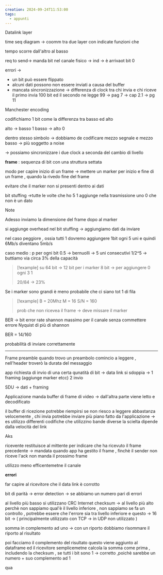 ```yaml
---
creation: 2024-09-24T11:53:00
tags:
  - appunti
---
```

Datalink layer

time seq diagram -> coomm tra due layer con indicate funzioni che

tempo scorre dall'altro al basso 

req to send-> manda bit nel canale fisico  -> ind -> è arrivaot bit 0

errori -> 
+ un bit può essere flippato
+ alcuni dati possono non essere inviati a causa del buffer
+ mancata sincronizzazione -> differenza di clock tra chi invia e chi riceve il primo invia 100 bit ed il secondo ne legge 99 -> pag 7 -> cap 2.1 -> pg 11

Manchester encoding 

codifichiamo 1 bit come la differenza tra basso ed alto 

alto -> basso 1
basso -> alto 0

dentro stesso simbolo -> dobbiamo de codificare mezzo segnale e mezzo basso -> più soggetto a noise

-> possiamo sincronizzare i due clock a seconda del cambio di livello

**frame** : sequenza di bit con una struttura settata 

modo per capire inizio di un frame -> mettere un marker per inizio e fine di un frame , quando la rivedo fine del frame 

evitare che il marker non si presenti dentro ai dati 

bit stuffing ->tutte le volte che ho 5 1 aggiunge nella trasmissione uno 0 che non è un dato 

>[!note] 
>Adesso inviamo la dimensione del frame dopo al marker

si aggiunge overhead nel bit stuffing -> aggiungiamo dati da inviare

nel caso peggiore , ossia tutti 1 dovremo aggiungere 1bit ogni 5 uni e quindi 6Mb/s diventano 5mb/s

caso medio : p per ogni bit 0.5 -> bernuolli -> 5 uni consecutivi 1/2\^5 -> buttiamo via circa 3% della capacità

>[!example] 
>su 64 bit -> 12 bit per i marker 
>8 bit -> per aggiungere 0 ogni  3 1
>
>20/84 -> 23%

Se i marker sono grandi è meno probabile che ci siano tot 1 di fila

>[!example] 
>B = 20Mhz
>M = 16
>S/N = 160
>
>prob che non ricevea il frame -> deve missare il marker

BER -> bit error rate 
shannon massimo per il canale senza commettere errore 
Nyquist di più di shannon 

BER = 14/160 

probabilità di inviare correttamente 

---
Frame preamble quando trovo un preambolo comincio a leggere , nell'header troverò la durata del messaggio

app richiesta di invio di una certa qunatità di bit -> data link si sdoppia -> 1 framing (aggiunge marker etcc) 2 invio

SDU -> dati + framing

Applicazione manda buffer di frame di video -> dall'altra parte viene letto e decodificato 

il buffer di ricezione potrebbe riempirsi se non riesco a leggere abbastanza velocemente , chi invia potrebbe inviare più piano fatto da l'applicazione -> es utilizzo differenti codifiche che utilizzino bande diverse la scielta dipende dalla velocità del link

Aks

ricevente restituisce al mittente per indicare che ha ricevuto il frame precedente -> mandata quando app ha gestito il frame , finchè il sender non riceve l'ack non manda il prossimo frame 

utilizzo meno efficentemetne il canale 

**errori**

far capire al ricevitore che il data link è corrotto

bit di parità -> error detection -> se abbiamo un numero pari di errori 

al livello più basso si utilizzano CRC 
Internet checksum -> al livello più alto perchè non sappiamo qual'è il livello inferiore , non sappiamo se fa un controllo , potrebbe essere che l'errore sia tra livello inferiore e questo -> 16 bit -> ( principalmente utilizzato con TCP -> in UDP non utilizzato ) 

somma in complemento ad uno -> con un riporto dobbiamo risommare il riporto al risultato

poi facciamo il complemento del risultato questo viene aggiunto al dataframe ed il ricevitore semplicemetne calcola la somma come prima , includendo la checksum , se tutti i bit sono 1 -> corretto ,poichè sarebbe un numero + suo complemento ad 1 

qua